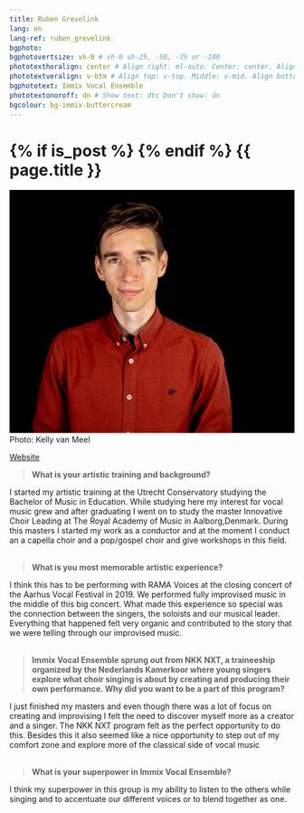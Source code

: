 ```yaml
---
title: Ruben Grevelink
lang: en
lang-ref: ruben_grevelink
bgphoto: 
bgphotovertsize: vh-0 # vh-0 vh-25, -50, -75 or -100
phototexthoralign: center # Align right: ml-auto. Center: center. Align left: mr-auto 
phototextveralign: v-btm # Align top: v-top. Middle: v-mid. Align bottom: b-btm 
bgphototext: Immix Vocal Ensemble
phototextonoroff: dn # Show text: dtc Don't show: dn
bgcolour: bg-immix-buttercream
---
```

<h1>
{% if is_post %}
{% endif %}
{{ page.title }}
</h1>

<div class="fr w-third w-third-m w-25-l  ml5 br0">
    <img src="/images/bio_images/ruben.jpg" alt="Ruben Grevelink"><figcaption class="tr f7">Photo: Kelly van Meel</figcaption>
</div>

[Website](https://www.rubengrevelink.com)

> **What is your artistic training and background?**

I started my artistic training at the Utrecht Conservatory studying the Bachelor of Music in Education. While studying here my interest for vocal music grew and after graduating I went on to study the master Innovative Choir Leading at The Royal Academy of Music in Aalborg,Denmark. During this masters I started my work as a conductor and at the moment I conduct an a capella choir and a pop/gospel choir and give workshops in this field.<br><br>

> **What is you most memorable artistic experience?**

I think this has to be performing with RAMA Voices at the closing concert of the Aarhus Vocal Festival in 2019. We performed fully improvised music in the middle of this big concert. What made this experience so special was the connection between the singers, the soloists and our musical leader. Everything that happened felt very organic and contributed to the story that we were telling through our improvised music.<br><br>

> **Immix Vocal Ensemble sprung out from NKK NXT, a traineeship organized by the Nederlands Kamerkoor where young singers explore what choir singing is about by creating and producing their own performance. Why did you want to be a part of this program?**

I just finished my masters and even though there was a lot of focus on creating and improvising I felt the need to discover myself more as a creator and a singer. The NKK NXT program felt as the perfect opportunity to do this. Besides this it also seemed like a nice  opportunity to step out of my comfort zone and explore more of the classical side of vocal  music<br><br>

> **What is your superpower in Immix Vocal Ensemble?**

I think my superpower in this group is my ability to listen to the others while singing and to accentuate our different voices or to blend together as one.